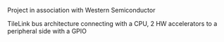 Project in association with Western Semiconductor

TileLink bus architecture connecting with a CPU, 2 HW accelerators to a peripheral side with a GPIO
